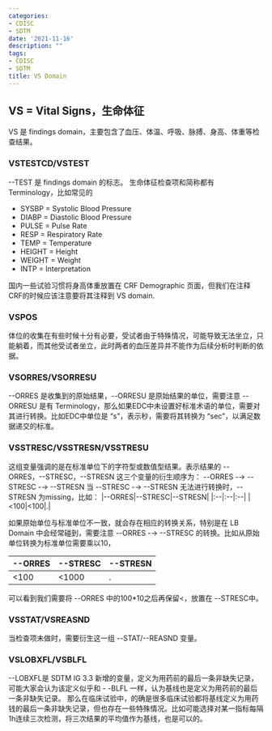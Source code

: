 ```yaml
---
categories:
- CDISC
- SDTM
date: '2021-11-16'
description: ""
tags:
- CDISC
- SDTM
title: VS Domain
---
```



## VS = Vital Signs，生命体征

VS 是 findings domain，主要包含了血压、体温、呼吸、脉搏、身高、体重等检查结果。

### **VSTESTCD/VSTEST**

-&zwnj;-TEST 是 findings domain 的标志。
生命体征检查项和简称都有 Terminology，比如常见的
- SYSBP = Systolic Blood Pressure
- DIABP = Diastolic Blood Pressure
- PULSE = Pulse Rate
- RESP = Respiratory Rate
- TEMP = Temperature
- HEIGHT = Height
- WEIGHT = Weight
- INTP = Interpretation

国内一些试验习惯将身高体重放置在 CRF Demographic 页面，但我们在注释CRF的时候应该注意要将其注释到 VS domain.

### **VSPOS**

体位的收集在有些时候十分有必要，受试者由于特殊情况，可能导致无法坐立，只能躺着，而其他受试者坐立，此时两者的血压差异并不能作为后续分析时判断的依据。

### **VSORRES/VSORRESU**

-&zwnj;-ORRES 是收集到的原始结果，-&zwnj;-ORRESU 是原始结果的单位，需要注意 -&zwnj;-ORRESU 是有 Terminology，那么如果EDC中未设置好标准术语的单位，需要对其进行转换。比如EDC中单位是 “s”，表示秒，需要将其转换为 “sec”，以满足数据递交的标准。

### **VSSTRESC/VSSTRESN/VSSTRESU**

这组变量强调的是在标准单位下的字符型或数值型结果。表示结果的 -&zwnj;-ORRES，-&zwnj;-STRESC，-&zwnj;-STRESN 这三个变量的衍生顺序为：
-&zwnj;-ORRES -&zwnj;-> -&zwnj;-STRESC -&zwnj;-> -&zwnj;-STRESN
当 -&zwnj;-STRESC -&zwnj;-> -&zwnj;-STRESN 无法进行转换时，-&zwnj;-STRESN 为missing，比如：
|-&zwnj;-ORRES|-&zwnj;-STRESC|-&zwnj;-STRESN|
|:--|:--|:--|
|<100|<100|.|

如果原始单位与标准单位不一致，就会存在相应的转换关系，特别是在 LB Domain 中会经常碰到，需要注意 -&zwnj;-ORRES -&zwnj;-> -&zwnj;-STRESC 的转换。比如从原始单位转换为标准单位需要乘以10，

|-&zwnj;-ORRES|-&zwnj;-STRESC|-&zwnj;-STRESN|
|:--|:--|:--|
|<100|<1000|.|

可以看到我们需要将 -&zwnj;-ORRES 中的100*10之后再保留<，放置在 -&zwnj;-STRESC中。

### **VSSTAT/VSREASND**

当检查项未做时，需要衍生这一组 -&zwnj;-STAT/-&zwnj;-REASND 变量。

### **VSLOBXFL/VSBLFL**

-&zwnj;-LOBXFL是 SDTM IG 3.3 新增的变量，定义为用药前的最后一条非缺失记录，可能大家会认为该定义似乎和 - -BLFL 一样，认为基线也是定义为用药前的最后一条非缺失记录。
那么在临床试验中，的确是很多临床试验都将基线定义为用药钱的最后一条非缺失记录，但也存在一些特殊情况。比如可能选择对某一指标每隔1h连续三次检测，将三次结果的平均值作为基线，也是可以的。



